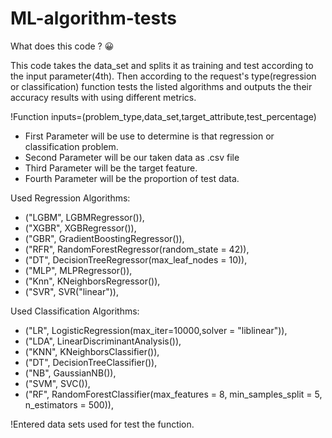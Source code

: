 # ML-algorithm-tests

What does this code ? 😀

This code takes the data_set and splits it as training and test according to the input parameter(4th). Then according to the request's type(regression or classification) function tests the listed algorithms and outputs the their accuracy results with using different metrics.

!Function inputs=(problem_type,data_set,target_attribute,test_percentage)
*  First Parameter will be use to determine is that regression or classification problem.
*  Second Parameter will be our taken data as .csv file
*  Third Parameter will be the target feature.
*  Fourth Parameter will be the proportion of test data.


Used Regression Algorithms:

 * ("LGBM", LGBMRegressor()),
 * ("XGBR", XGBRegressor()),
 * ("GBR", GradientBoostingRegressor()),
 * ("RFR", RandomForestRegressor(random_state = 42)),
 * ("DT", DecisionTreeRegressor(max_leaf_nodes = 10)),
 * ("MLP", MLPRegressor()),
 * ("Knn", KNeighborsRegressor()),
 * ("SVR", SVR("linear")),

Used Classification Algorithms:

* ("LR", LogisticRegression(max_iter=10000,solver = "liblinear")),
* ("LDA", LinearDiscriminantAnalysis()),
* ("KNN", KNeighborsClassifier()),
* ("DT", DecisionTreeClassifier()),
* ("NB", GaussianNB()),
* ("SVM", SVC()),
* ("RF", RandomForestClassifier(max_features = 8, 
                          min_samples_split = 5, 
                          n_estimators = 500)),



!Entered data sets used for test the function. 

